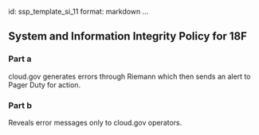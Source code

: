 id: ssp_template_si_11
format: markdown
...
## System and Information Integrity Policy for 18F

### Part a

cloud.gov generates errors through Riemann which then sends an alert to Pager Duty for action.

### Part b

Reveals error messages only to cloud.gov operators.
